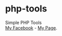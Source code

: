 # php-tools
Simple PHP Tools<br>
<a href='http://fb.com/iamkuja'>My Facebook</a> - <a href='http://fb.com/T1KUS90T'>My Page</a>.
